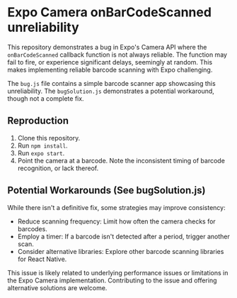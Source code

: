 # Expo Camera onBarCodeScanned unreliability

This repository demonstrates a bug in Expo's Camera API where the `onBarCodeScanned` callback function is not always reliable.  The function may fail to fire, or experience significant delays, seemingly at random. This makes implementing reliable barcode scanning with Expo challenging.

The `bug.js` file contains a simple barcode scanner app showcasing this unreliability. The `bugSolution.js` demonstrates a potential workaround, though not a complete fix. 

## Reproduction
1. Clone this repository.
2. Run `npm install`.
3. Run `expo start`.
4. Point the camera at a barcode. Note the inconsistent timing of barcode recognition, or lack thereof.

## Potential Workarounds (See bugSolution.js)
While there isn't a definitive fix,  some strategies may improve consistency:
* Reduce scanning frequency: Limit how often the camera checks for barcodes.
* Employ a timer:  If a barcode isn't detected after a period, trigger another scan.
* Consider alternative libraries: Explore other barcode scanning libraries for React Native.

This issue is likely related to underlying performance issues or limitations in the Expo Camera implementation.  Contributing to the issue and offering alternative solutions are welcome.